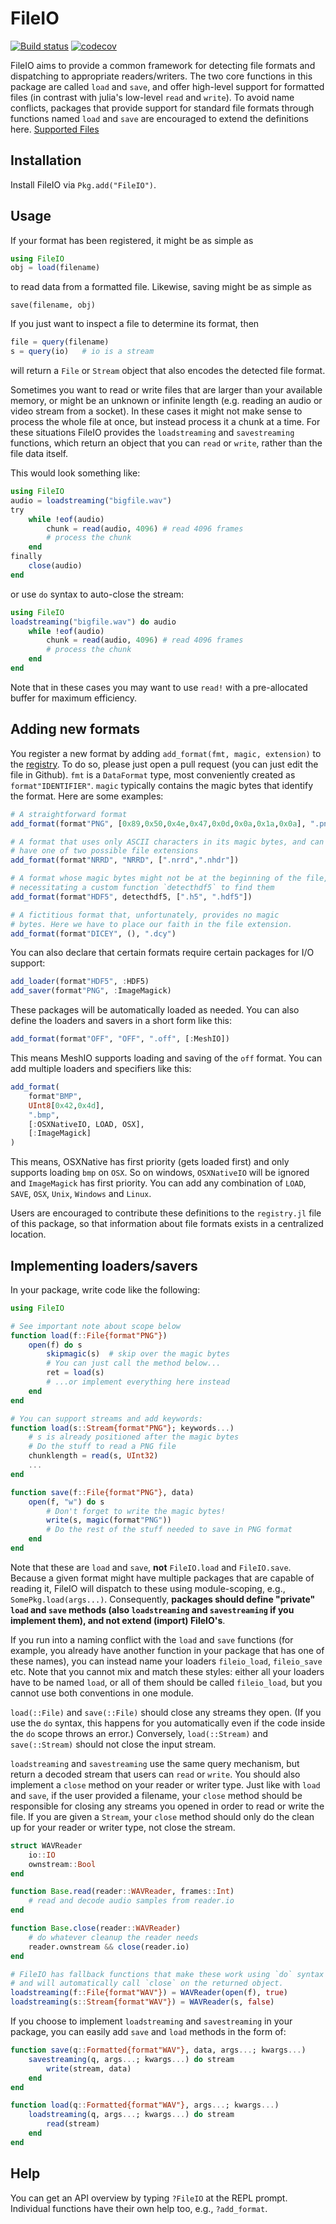 # FileIO

[![Build status](https://github.com/JuliaIO/FileIO.jl/actions/workflows/test.yml/badge.svg)](https://github.com/JuliaIO/FileIO.jl/actions/workflows/test.yml)
[![codecov](https://codecov.io/gh/JuliaIO/FileIO.jl/branch/master/graph/badge.svg?token=I0NjrZpJKh)](https://codecov.io/gh/JuliaIO/FileIO.jl)

FileIO aims to provide a common framework for detecting file formats
and dispatching to appropriate readers/writers.  The two core
functions in this package are called `load` and `save`, and offer
high-level support for formatted files (in contrast with julia's
low-level `read` and `write`).  To avoid name conflicts, packages that
provide support for standard file formats through functions named
`load` and `save` are encouraged to extend the definitions here.
[Supported Files](docs/registry.md)

## Installation

Install FileIO via `Pkg.add("FileIO")`.

## Usage

If your format has been registered, it might be as simple as
```jl
using FileIO
obj = load(filename)
```
to read data from a formatted file.  Likewise, saving might be as simple as
```
save(filename, obj)
```

If you just want to inspect a file to determine its format, then
```jl
file = query(filename)
s = query(io)   # io is a stream
```
will return a `File` or `Stream` object that also encodes the detected
file format.

Sometimes you want to read or write files that are larger than your available
memory, or might be an unknown or infinite length (e.g. reading an audio or
video stream from a socket). In these cases it might not make sense to process
the whole file at once, but instead process it a chunk at a time. For these
situations FileIO provides the `loadstreaming` and `savestreaming` functions,
which return an object that you can `read` or `write`, rather than the file data
itself.

This would look something like:

```jl
using FileIO
audio = loadstreaming("bigfile.wav")
try
    while !eof(audio)
        chunk = read(audio, 4096) # read 4096 frames
        # process the chunk
    end
finally
    close(audio)
end
```

or use `do` syntax to auto-close the stream:

```jl
using FileIO
loadstreaming("bigfile.wav") do audio
    while !eof(audio)
        chunk = read(audio, 4096) # read 4096 frames
        # process the chunk
    end
end
```

Note that in these cases you may want to use `read!` with a pre-allocated buffer
for maximum efficiency.

## Adding new formats

You register a new format by adding `add_format(fmt, magic,
extension)` to the [registry](https://github.com/JuliaIO/FileIO.jl/blob/master/src/registry.jl). To do so, please just open a pull request (you can just edit the file in Github).
`fmt` is a `DataFormat` type, most conveniently created
as `format"IDENTIFIER"`.  `magic` typically contains the magic bytes
that identify the format.  Here are some examples:

```jl
# A straightforward format
add_format(format"PNG", [0x89,0x50,0x4e,0x47,0x0d,0x0a,0x1a,0x0a], ".png")

# A format that uses only ASCII characters in its magic bytes, and can
# have one of two possible file extensions
add_format(format"NRRD", "NRRD", [".nrrd",".nhdr"])

# A format whose magic bytes might not be at the beginning of the file,
# necessitating a custom function `detecthdf5` to find them
add_format(format"HDF5", detecthdf5, [".h5", ".hdf5"])

# A fictitious format that, unfortunately, provides no magic
# bytes. Here we have to place our faith in the file extension.
add_format(format"DICEY", (), ".dcy")
```

You can also declare that certain formats require certain packages for
I/O support:

```jl
add_loader(format"HDF5", :HDF5)
add_saver(format"PNG", :ImageMagick)
```
These packages will be automatically loaded as needed.
You can also define the loaders and savers in a short form like this:
```jl
add_format(format"OFF", "OFF", ".off", [:MeshIO])
```
This means MeshIO supports loading and saving of the `off` format.
You can add multiple loaders and specifiers like this:
```jl
add_format(
    format"BMP",
    UInt8[0x42,0x4d],
    ".bmp",
    [:OSXNativeIO, LOAD, OSX],
    [:ImageMagick]
)
```
This means, OSXNative has first priority (gets loaded first) and only supports loading `bmp` on `OSX`.
So on windows, `OSXNativeIO` will be ignored and `ImageMagick` has first priority.
You can add any combination of `LOAD`, `SAVE`, `OSX`, `Unix`, `Windows` and `Linux`.

Users are encouraged to contribute these definitions to the
`registry.jl` file of this package, so that information about file
formats exists in a centralized location.

## Implementing loaders/savers

In your package, write code like the following:

```jl
using FileIO

# See important note about scope below
function load(f::File{format"PNG"})
    open(f) do s
        skipmagic(s)  # skip over the magic bytes
        # You can just call the method below...
        ret = load(s)
        # ...or implement everything here instead
    end
end

# You can support streams and add keywords:
function load(s::Stream{format"PNG"}; keywords...)
    # s is already positioned after the magic bytes
    # Do the stuff to read a PNG file
    chunklength = read(s, UInt32)
    ...
end

function save(f::File{format"PNG"}, data)
    open(f, "w") do s
        # Don't forget to write the magic bytes!
        write(s, magic(format"PNG"))
        # Do the rest of the stuff needed to save in PNG format
    end
end
```

Note that these are `load` and `save`, **not** `FileIO.load` and `FileIO.save`.
Because a given format might have multiple packages that are capable of reading it,
FileIO will dispatch to these using module-scoping, e.g., `SomePkg.load(args...)`.
Consequently, **packages should define "private" `load` and `save` methods (also
`loadstreaming` and `savestreaming` if you implement them), and not extend
(import) FileIO's**.

If you run into a naming conflict with the `load` and `save` functions
(for example, you already have another function in your package that has
one of these names), you can instead name your loaders `fileio_load`,
`fileio_save` etc. Note that you cannot mix and match these styles: either
all your loaders have to be named `load`, or all of them should be called
`fileio_load`, but you cannot use both conventions in one module.

`load(::File)` and `save(::File)` should close any streams
they open.  (If you use the `do` syntax, this happens for you
automatically even if the code inside the `do` scope throws an error.)
Conversely, `load(::Stream)` and `save(::Stream)` should not close the
input stream.

`loadstreaming` and `savestreaming` use the same query mechanism, but return a
decoded stream that users can `read` or `write`. You should also implement a
`close` method on your reader or writer type. Just like with `load` and `save`,
if the user provided a filename, your `close` method should be responsible for
closing any streams you opened in order to read or write the file. If you are
given a `Stream`, your `close` method should only do the clean up for your
reader or writer type, not close the stream.

```jl
struct WAVReader
    io::IO
    ownstream::Bool
end

function Base.read(reader::WAVReader, frames::Int)
    # read and decode audio samples from reader.io
end

function Base.close(reader::WAVReader)
    # do whatever cleanup the reader needs
    reader.ownstream && close(reader.io)
end

# FileIO has fallback functions that make these work using `do` syntax as well,
# and will automatically call `close` on the returned object.
loadstreaming(f::File{format"WAV"}) = WAVReader(open(f), true)
loadstreaming(s::Stream{format"WAV"}) = WAVReader(s, false)
```

If you choose to implement `loadstreaming` and `savestreaming` in your package,
you can easily add `save` and `load` methods in the form of:

```jl
function save(q::Formatted{format"WAV"}, data, args...; kwargs...)
    savestreaming(q, args...; kwargs...) do stream
        write(stream, data)
    end
end

function load(q::Formatted{format"WAV"}, args...; kwargs...)
    loadstreaming(q, args...; kwargs...) do stream
        read(stream)
    end
end
```

## Help

You can get an API overview by typing `?FileIO` at the REPL prompt.
Individual functions have their own help too, e.g., `?add_format`.
